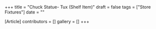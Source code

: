 +++
title = "Chuck Statue- Tux (Shelf Item)"
draft = false
tags = ["Store Fixtures"]
date = ""

[Article]
contributors = []
gallery = []
+++